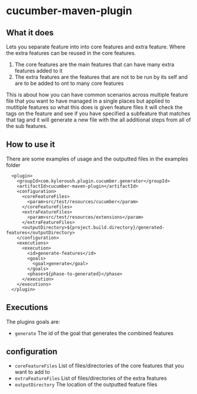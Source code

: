 # cucumber-maven-plugin
## What it does
Lets you separate feature into into core features and extra feature. Where the extra features can be reused in the core features.

1. The core features are the main features that can have many extra features added to it
2. The extra features are the features that are not to be run by its self and are to be added to ont to many core features

This is about how you can have common scenarios across multiple feature file that you want to have managed in a single places but applied to mutltiple features
so what this does is given feature files it will check the tags on the feature and see if you have specified a subfeature that matches that tag and it will generate a new file with the all additional steps from all of the sub features.


## How to use it

There are some examples of usage and the outputted files in the examples folder

```
  <plugin>
    <groupId>com.kyleroush.plugin.cucumber.generator</groupId>
    <artifactId>cucumber-maven-plugin</artifactId>
    <configuration>
      <coreFeatureFiles>
        <param>src/test/resources/cucumber</param>
      </coreFeatureFiles>
      <extraFeatureFiles>
        <param>src/test/resources/extensions</param>
      </extraFeatureFiles>
      <outputDirectory>${project.build.directory}/generated-features</outputDirectory>
    </configuration>
    <executions>
      <execution>
        <id>generate-features</id>
        <goals>
          <goal>generate</goal>
        </goals>
        <phase>${phase-to-generated}</phase>
      </execution>
    </executions>
  </plugin>
```

## Executions
The plugins goals are:

* `generate` The id of the goal that generates the combined features

## configuration

* `coreFeatureFiles` List of files/directories of the core features that you want to add to
* `extraFeatureFiles` List of files/directories of the extra features
* `outputDirectory` The location of the outputted feature files

